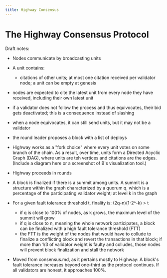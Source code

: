 ```yaml
---
title: Highway Consensus
---
```


# The Highway Consensus Protocol

<!-- The content was moved to consensus.md since most of it was general enough to also apply to Zug. TBD what this page will contain. -->
<!-- TODO confirm that we can use Casper-specific terms in the descriptions, even though Highway is a more general algorithm. For example, a value is a block. -->

Draft notes: 

- Nodes communicate by broadcasting units
- A unit contains:
    - citations of other units; at most one citation received per validator node; a unit can be empty at genesis
- nodes are expected to cite the latest unit from every node they have received, including their own latest unit
- if a validator does not follow the process and thus equivocates, their bid gets deactivated; this is a consequence instead of slashing
- when a node equivocates, it can still send units, but it may not be a validator
- the round leader proposes a block with a list of deploys
- Highway works as a "fork choice" where every unit votes on some branch of the chain. As a result, over time, units form a Directed Acyclic Graph (DAG), where units are teh vertices and citations are the edges. (Include a diagram here or a screenshot of B's visualization tool.)
- Highway proceeds in rounds
- A block is finalized if there is a summit among units. A summit is a structure within the graph characterized by a quorum q, which is a percentage of the participating validator weight; at level k in the graph
- For a given fault tolerance threshold t, finality is: (2q-n)(1-2^-k) > t
    - if q is close to 100% of nodes, as k grows, the maximum level of the summit will grow
    - if q is close to n, meaning the whole network participates, a block can be finalized with a high fault tolerance threshold (FTT)
    - the FTT is the weight of the nodes that would have to collude to finalize a conflicting block and revert the transactions in that block; if more than 1/3 of validator weight is faulty and colludes, those nodes will prevent block finalization and stall the network

- Moved from consensus.md, as it pertains mostly to Highway: A block's fault tolerance increases beyond one-third as the protocol continues. If all validators are honest, it approaches 100%.